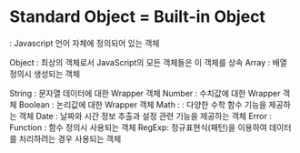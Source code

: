 # Standard Object = Built-in Object
: Javascript 언어 자체에 정의되어 있는 객체

Object : 최상의 객체로서 JavaScript의 모든 객체들은 이 객체를 상속
Array : 배열 정의시 생성되는 객체

String : 문자열 데이터에 대한 Wrapper 객체
Number : 수치값에 대한 Wrapper 객체
Boolean : 논리값에 대한 Wrapper 객체
Math : : 다양한 수학 함수 기능을 제공하는 객체
Date : 날짜와 시간 정보 추출과 설정 관련 기능을 제공하는 객체
Error : 
Function : 함수 정의시 사용되는 객체
RegExp: 정규표현식(패턴)을 이용하여 데이터를 처리하려는 경우 사용되는 객체